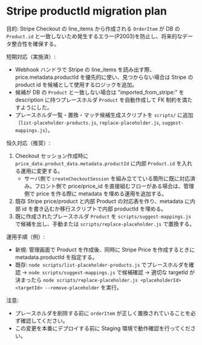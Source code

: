 # Stripe productId migration plan

目的: Stripe Checkout の line_items から作成される `OrderItem` が DB の `Product.id` と一致しないため発生するエラー(P2003)を防止し、将来的なデータ整合性を確保する。

短期対応（実施済）:
- Webhook ハンドラで Stripe の line_items を読み出す際、price.metadata.productId を優先的に使い、見つからない場合は Stripe の product id を候補として使用するロジックを追加。
- 候補が DB の `Product` と一致しない場合は "imported_from_stripe:<candidate>" を description に持つプレースホルダ `Product` を自動作成して FK 制約を満たすようにした。
- プレースホルダ一覧・置換・マッチ候補生成スクリプトを `scripts/` に追加（`list-placeholder-products.js`, `replace-placeholder.js`, `suggest-mappings.js`）。

恒久対応（推奨）:
1. Checkout セッション作成時に `price_data.product_data.metadata.productId` に内部 `Product.id` を入れる運用に変更する。
   - サーバ側で `createCheckoutSession` を組み立てている箇所に既に対応済み。フロント側で price/price_id を直接組むフローがある場合は、管理側で price を作る際に metadata を埋める運用を追加する。
2. 既存 Stripe price/product と内部 Product の対応表を作り、metadata に内部 id を書き込むか移行スクリプトで内部 productId を埋める。
3. 既に作成されたプレースホルダ `Product` を `scripts/suggest-mappings.js` で候補を出し、手動または `scripts/replace-placeholder.js` で置換する。

運用手順（例）:
- 新規: 管理画面で Product を作成後、同時に Stripe Price を作成するときに metadata.productId を指定する。
- 既存: `node scripts/list-placeholder-products.js` でプレースホルダを確認 -> `node scripts/suggest-mappings.js` で候補確認 -> 適切な targetId が決まったら `node scripts/replace-placeholder.js <placeholderId> <targetId> --remove-placeholder` を実行。

注意:
- プレースホルダを削除する前に `orderItem` が正しく置換されていることを必ず確認してください。
- この変更を本番にデプロイする前に Staging 環境で動作確認を行ってください。
